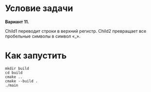 # Условие задачи

**Вариант 11.**

Child1 переводит строки в верхний регистр. Child2 превращает все пробельные
символы в символ «_».

# Как запустить

```shell
mkdir build
cd build
cmake ..
cmake --build .
./main
```

